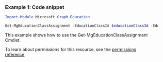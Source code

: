 ### Example 1: Code snippet

```powershellImport-Module Microsoft.Graph.Education

Get-MgEducationClassAssignment -EducationClassId $educationClassId -EducationAssignmentId $educationAssignmentId
```
This example shows how to use the Get-MgEducationClassAssignment Cmdlet.
To learn about permissions for this resource, see the [permissions reference](/graph/permissions-reference).

